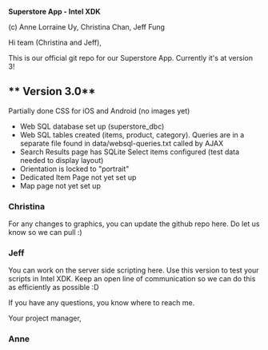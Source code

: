 
<b>Superstore App - Intel XDK</b>

(c) Anne Lorraine Uy, Christina Chan, Jeff Fung

Hi team (Christina and Jeff),

This is our official git repo for our Superstore App. Currently it's at version 3!

<h2>** Version 3.0**</h2>

Partially done CSS for iOS and Android (no images yet)
- Web SQL database set up (superstore_dbc)
- Web SQL tables created (items, product, category). Queries are in a separate file found in data/websql-queries.txt called by AJAX
- Search Results page has SQLite Select items configured (test data needed to display layout)
- Orientation is locked to "portrait"
- Dedicated Item Page not yet set up
- Map page not yet set up

<h3>Christina</h3>

For any changes to graphics, you can update the github repo here. Do let us know so we can pull :)

<h3>Jeff</h3>

You can work on the server side scripting here. Use this version to test your scripts in Intel XDK. Keep an open line of communication so we can do this as efficiently as possible :D

If you have any questions, you know where to reach me.

Your project manager,

<h3>Anne</h3>
